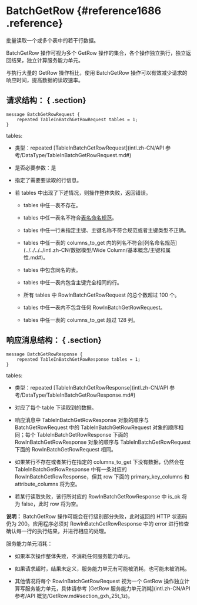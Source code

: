 # BatchGetRow {#reference1686 .reference}

批量读取一个或多个表中的若干行数据。

BatchGetRow 操作可视为多个 GetRow 操作的集合，各个操作独立执行，独立返回结果，独立计算服务能力单元。

与执行大量的 GetRow 操作相比，使用 BatchGetRow 操作可以有效减少请求的响应时间，提高数据的读取速率。

## 请求结构： { .section}

```language-pb
message BatchGetRowRequest {
    repeated TableInBatchGetRowRequest tables = 1;
}

```

tables:

-   类型：repeated [TableInBatchGetRowRequest](intl.zh-CN/API 参考/DataType/TableInBatchGetRowRequest.md#) 

-   是否必要参数：是

-   指定了需要要读取的行信息。

-   若 tables 中出现了下述情况，则操作整体失败，返回错误。

    -   tables 中任一表不存在。

    -   tables 中任一表名不符合[表名命名规范](../../../../intl.zh-CN/产品功能/表格存储的表.md#section_wml_skg_cfb)。

    -   tables 中任一行未指定主键、主键名称不符合规范或者主键类型不正确。

    -   tables 中任一表的 columns\_to\_get 内的列名不符合[列名命名规范](../../../../intl.zh-CN/数据模型/Wide Column/基本概念/主键和属性.md#)。

    -   tables 中包含同名的表。

    -   tables 中任一表内包含主键完全相同的行。

    -   所有 tables 中 RowInBatchGetRowRequest 的总个数超过 100 个。

    -   tables 中任一表内不包含任何 RowInBatchGetRowRequest。

    -   tables 中任一表的 columns\_to\_get 超过 128 列。


## 响应消息结构： { .section}

```language-pb
message BatchGetRowResponse {
    repeated TableInBatchGetRowResponse tables = 1;
}

```

tables:

-   类型：repeated [TableInBatchGetRowResponse](intl.zh-CN/API 参考/DataType/TableInBatchGetRowResponse.md#) 

-   对应了每个 table 下读取到的数据。

-   响应消息中 TableInBatchGetRowResponse 对象的顺序与 BatchGetRowRequest 中的 TableInBatchGetRowRequest 对象的顺序相同；每个 TableInBatchGetRowResponse 下面的 RowInBatchGetRowResponse 对象的顺序与 TableInBatchGetRowRequest 下面的 RowInBatchGetRowRequest 相同。

-   如果某行不存在或者某行在指定的 columns\_to\_get 下没有数据，仍然会在 TableInBatchGetRowResponse 中有一条对应的 RowInBatchGetRowResponse，但其 row 下面的 primary\_key\_columns 和 attribute\_columns 将为空。

-   若某行读取失败，该行所对应的 RowInBatchGetRowResponse 中 is\_ok 将为 false，此时 row 将为空。


**说明：** BatchGetRow 操作可能会在行级别部分失败，此时返回的 HTTP 状态码仍为 200。应用程序必须对 RowInBatchGetRowResponse 中的 error 进行检查确认每一行的执行结果，并进行相应的处理。

服务能力单元消耗：

-   如果本次操作整体失败，不消耗任何服务能力单元。

-   如果请求超时，结果未定义，服务能力单元有可能被消耗，也可能未被消耗。

-   其他情况将每个 RowInBatchGetRowRequest 视为一个 GetRow 操作独立计算写服务能力单元，具体请参考 [GetRow 服务能力单元消耗](intl.zh-CN/API 参考/API 概览/GetRow.md#section_gxh_25t_1z)。


